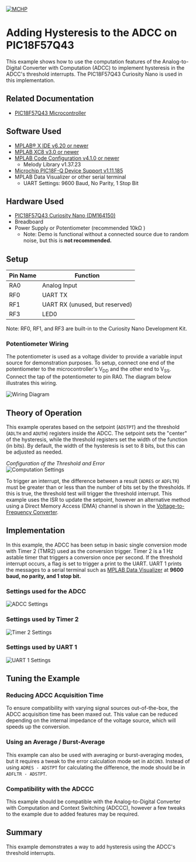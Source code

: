 <!-- Please do not change this logo with link -->
[![MCHP](images/microchip.png)](https://www.microchip.com)

# Adding Hysteresis to the ADCC on PIC18F57Q43

This example shows how to use the computation features of the Analog-to-Digital Converter with Computation (ADCC) to implement hysteresis in the ADCC's threshold interrupts. The PIC18F57Q43 Curiosity Nano is used in this implementation.

## Related Documentation  
* [PIC18F57Q43 Microcontroller](https://www.microchip.com/wwwproducts/en/PIC18F57Q43?utm_source=GitHub&utm_medium=TextLink&utm_campaign=MCU8_MMTCha_PIC18FQ43&utm_content=pic18f57q43-hysteresis-adcc-mplab-mcc-github)

## Software Used  
* [MPLAB® X IDE v6.20 or newer](https://www.microchip.com/en-us/development-tools-tools-and-software/mplab-x-ide?utm_source=GitHub&utm_medium=TextLink&utm_campaign=MCU8_MMTCha_PIC18FQ43&utm_content=pic18f57q43-hysteresis-adcc-mplab-mcc-github)
* [MPLAB XC8 v3.0 or newer](https://www.microchip.com/en-us/development-tools-tools-and-software/mplab-xc-compilers?utm_source=GitHub&utm_medium=TextLink&utm_campaign=MCU8_MMTCha_PIC18FQ43&utm_content=pic18f57q43-hysteresis-adcc-mplab-mcc-github)
* [MPLAB Code Configuration v4.1.0 or newer](https://www.microchip.com/mplab/mplab-code-configurator?utm_source=GitHub&utm_medium=TextLink&utm_campaign=MCU8_MMTCha_PIC18FQ43&utm_content=pic18f57q43-hysteresis-adcc-mplab-mcc-github)
  * Melody Library v1.37.23
* [Microchip PIC18F-Q Device Support v1.11.185](https://packs.download.microchip.com/)
* MPLAB Data Visualizer or other serial terminal
  * UART Settings: 9600 Baud, No Parity, 1 Stop Bit

## Hardware Used  
* [PIC18F57Q43 Curiosity Nano (DM164150)](https://www.microchip.com/developmenttools/ProductDetails/DM164150?utm_source=GitHub&utm_medium=TextLink&utm_campaign=MCU8_MMTCha_PIC18FQ43&utm_content=pic18f57q43-hysteresis-adcc-mplab-mcc-github)
* Breadboard
* Power Supply or Potentiometer (recommended 10k&#8486; )
  * Note: Demo is functional without a connected source due to random noise, but this is **not recommended.**

## Setup  
| Pin Name | Function
| -------- | --------
| RA0      | Analog Input
| RF0      | UART TX
| RF1      | UART RX (unused, but reserved)
| RF3      | LED0

Note: RF0, RF1, and RF3 are built-in to the Curiosity Nano Development Kit.

### Potentiometer Wiring  
The potentiometer is used as a voltage divider to provide a variable input source for demonstration purposes. To setup, connect one end of the potentiometer to the microcontroller's V<sub>DD</sub> and the other end to V<sub>SS</sub>. Connect the tap of the potentiometer to pin RA0. The diagram below illustrates this wiring.

![Wiring Diagram](./images/wiring.png)

## Theory of Operation  
This example operates based on the setpoint (`ADSTPT`) and the threshold (`ADLTH` and `ADUTH`) registers inside the ADCC. The setpoint sets the "center" of the hysteresis, while the threshold registers set the width of the function (in bits). By default, the width of the hysteresis is set to 8 bits, but this can be adjusted as needed.

*Configuration of the Threshold and Error*  
![Computation Settings](./images/computationSettings.PNG)  

To trigger an interrupt, the difference between a result (`ADRES` or `ADFLTR`) must be greater than or less than the number of bits set by the thresholds. If this is true, the threshold test will trigger the threshold interrupt. This example uses the ISR to update the setpoint, however an alternative method using a Direct Memory Access (DMA) channel is shown in the [Voltage-to-Frequency Converter](https://github.com/microchip-pic-avr-examples/pic18f57q43-v-to-f-mplab-mcc).

## Implementation  
In this example, the ADCC has been setup in basic single conversion mode with Timer 2 (TMR2) used as the conversion trigger. Timer 2 is a 1 Hz astable timer that triggers a conversion once per second. If the threshold interrupt occurs, a flag is set to trigger a print to the UART. UART 1 prints the messages to a serial terminal such as [MPLAB Data Visualizer](https://www.microchip.com/en-us/development-tools-tools-and-software/embedded-software-center/mplab-data-visualizer?utm_source=GitHub&utm_medium=TextLink&utm_campaign=MCU8_MMTCha_PIC18FQ43&utm_content=pic18f57q43-hysteresis-adcc-mplab-mcc-github) at **9600 baud, no parity, and 1 stop bit.**

### Settings used for the ADCC  
![ADCC Settings](./images/ADCCSettings.PNG)  

### Settings used by Timer 2  
![Timer 2 Settings](./images/TMR2Settings.PNG)  


### Settings used by UART 1
![UART 1 Settings](./images/UARTSettings.PNG)


## Tuning the Example  

### Reducing ADCC Acquisition Time  
To ensure compatibility with varying signal sources out-of-the-box, the ADCC acquisition time has been maxed out. This value can be reduced depending on the internal impedance of the voltage source, which will speeds up the conversion.

### Using an Average / Burst-Average  
This example can also be used with averaging or burst-averaging modes, but it requires a tweak to the error calculation mode set in `ADCON3`. Instead of using `ADRES - ADSTPT` for calculating the difference, the mode should be in `ADFLTR - ADSTPT`.

### Compatibility with the ADCCC  
This example should be compatible with the Analog-to-Digital Converter with Computation and Context Switching (ADCCC), however a few tweaks to the example due to added features may be required.

## Summary  
This example demonstrates a way to add hysteresis using the ADCC's threshold interrupts.
